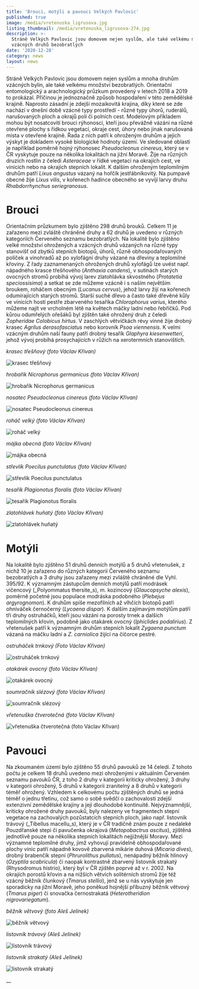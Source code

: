 ```yaml
---
title: 'Brouci, motýli a pavouci Velkých Pavlovic'
published: true
image: /media/vretenuska_ligrusova.jpg
listing_thumbnail: /media/vretenuska_ligrusova-274.jpg
description: >-
  Stráně Velkých Pavlovic jsou domovem nejen syslům, ale také velkému množství
  vzácných druhů bezobratlých
date: '2020-12-28'
category: news
layout: news
---
```

Stráně Velkých Pavlovic jsou domovem nejen syslům a mnoha druhům vzácných bylin, ale také velkému množství bezobratlých. Orientační entomologický a arachnologický průzkum provedený v letech 2018 a 2019 to prokázal. Příčinou je jednoznačně způsob hospodaření v této zemědělské krajině. Naprosto zásadní je zdejší mozaikovitá krajina, díky které se zde nachází v dnešní době vzácné typy prostředí - různé typy úhorů, ruderálů, narušovaných ploch a okrajů polí či polních cest. Modelovým příkladem mohou být nosatcovití brouci rýhonosci, kteří jsou převážně vázáni na různé otevřené plochy s řídkou vegetací, okraje cest, úhory nebo jinak narušovaná místa v otevřené krajině. Řada z nich patří k ohroženým druhům a jejich výskyt je dokladem vysoké biologické hodnoty území. Ve sledované oblasti je například poměrně hojný rýhonosec _Pseudocleonus cinereus_, který se v ČR vyskytuje pouze na několika lokalitách na jižní Moravě. Žije na různých druzích rostlin z čeledi _Asteraceae_ v řídké vegetaci na okrajích cest, ve vinicích nebo na okrajích stepních lokalit. K dalším ohroženým teplomilným druhům patří _Lixus angustus_ vázaný na hořčík jestřábníkovitý. Na pumpavě obecné žije _Lixus vilis_, v kořenech hadince obecného se vyvíjí larvy druhu _Rhabdorrhynchus seriegranosus_. 

# Brouci

Orientačním průzkumem bylo zjištěno 298 druhů brouků. Celkem 11 je zařazeno mezi zvláště chráněné druhy a 62 druhů je uvedeno v různých kategoriích Červeného seznamu bezobratlých. Na lokalitě bylo zjištěno velké množství ohrožených a vzácných druhů vázaných na různé typy stanovišť od zbytků stepních biotopů, úhorů, různě obhospodařovaných políček a vinohradů až po xylofágní druhy vázané na dřeviny a teplomilné křoviny. Z řady zaznamenaných ohrožených druhů xylofágů lze uvést např. nápadného krasce třešňového (_Anthaxia candens_), v sutinách starých ovocných stromů probíhá vývoj larev zlatohlávka skvostného (_Protatetia speciossisima_) a setkat se zde můžeme vzácně i s naším největším broukem, roháčem obecným (_Lucanus cervus_), jehož larvy žijí na kořenech odumírajících starých stromů. Starší suché dřevo a často také dřevěné kůly ve vinicích hostí pestře zbarveného tesaříka _Chlorophorus varius_, kterého můžeme najít ve vrcholném létě na květech máčky ladní nebo řebříčků. Pod kůrou odumřelých ořešáků byl zjištěn také ohrožený druh z čeledi _Zopheridae Colobicus hirtus_. V zaschlých větvičkách révy vinné žije drobný krasec _Agrilus derasofasciatus_ nebo korovník _Psoa viennensis_. K velmi vzácným druhům naší fauny patří drobný tesařík _Glaphyra kiesenwetteri_, jehož vývoj probíhá prosychajících v růžích na xerotermních stanovištích.



_krasec třešňový (foto Václav Křivan)_

![krasec třešňový](/media/krasec_tresnovy.jpg "krasec třešňový")

_hrobařík Nicrophorus germanicus (foto Václav Křivan)_

![hrobařík Nicrophorus germanicus](/media/hrobarik_nicrophorus_germanicus.jpg "hrobařík Nicrophorus germanicus")

_nosatec Pseudocleonus cinereus (foto Václav Křivan)_

![nosatec Pseudocleonus cinereus](/media/nosatec-pseudocleonus_cinereus.jpg "nosatec Pseudocleonus cinereus")

_roháč velký (foto Václav Křivan)_

![roháč velký](/media/rohac_velky.jpg "roháč velký")

_májka obecná (foto Václav Křivan)_

![májka obecná](/media/majka_obecna.jpg "májka obecná")

_střevlík Poecilus punctulatus (foto Václav Křivan)_

![střevlík Poecilus punctulatus](/media/strevlik_poecilus_punctulatus.jpg "střevlík Poecilus punctulatus ")

_tesařík Plagionotus floralis (foto Václav Křivan)_

![tesařík Plagionotus floralis ](/media/tesarik-plagionotus_floralis.jpg "tesařík Plagionotus floralis")

_zlatohlávek huňatý (foto Václav Křivan)_

![zlatohlávek huňatý](/media/zlatohlavek_hunaty.jpg "zlatohlávek huňatý")



# Motýli

Na lokalitě bylo zjištěno 51 druhů denních motýlů a 5 druhů vřetenušek, z nichž 10 je zařazeno do různých kategorií Červeného seznamu bezobratlých a 3 druhy jsou zařazeny mezi zvláště chráněné dle Vyhl. 395/92. K významným zástupcům denních motýlů patří modrásek vičencový (_Polyommatus thersite_s), m. kozincový (_Glaucopsyche alexis_), poměrně početné jsou populace modráska podobného (_Plebejus argyrognomon_). K druhům spíše mezofilních až vlhčích biotopů patří ohniváček černočerný (_Lycaena dispar_). K dalším zajímavým motýlům patří tři druhy ostruháčků, kteří jsou vázáni na porosty trnek a dalších teplomilných křovin, podobně jako otakárek ovocný (_Iphiclides podalirius_). Z vřetenušek patří k významným druhům stepních lokalit _Zygaena punctum_ vázaná na máčku ladní a _Z. carniolica_ žijící na čičorce pestré.

_ostruháček trnkový (Foto Václav Křivan)_

![ostruháček trnkový](/media/ostruhacek_trnkovy.jpg "ostruháček trnkový")

_otakárek ovocný (foto Václav Křivan)_

![otakárek ovocný ](/media/otakárek-ovocny.jpg "otakárek ovocný ")

_soumračník slézový (foto Václav Křivan)_

![soumračník slézový ](/media/soumracnik_slezovy.jpg "soumračník slézový ")

_vřetenuška čtverotečná (foto Václav Křivan)_

![vřetenuška čtverotečná (foto Václav Křivan)](/media/vretenuska_ctverotecna.jpg "vřetenuška čtverotečná (foto Václav Křivan)")



# Pavouci

Na zkoumaném území bylo zjištěno 55 druhů pavouků ze 14 čeledí. Z tohoto počtu je celkem 18 druhů uvedeno mezi ohroženými v aktuálním Červeném seznamu pavouků ČR, z toho 2 druhy v kategorii kriticky ohrožený, 3 druhy v kategorii ohrožený, 5 druhů v kategorii zranitelný a 8 druhů v kategorii téměř ohrožený. Vzhledem k celkovému počtu zjištěných druhů se jedná téměř o jednu třetinu, což samo o sobě svědčí o zachovalosti zdejší extenzivní zemědělské krajiny a její dlouhodobé kontinuitě. Nejvýznamnější, kriticky ohrožené druhy pavouků, byly nalezeny ve fragmentech stepní vegetace na zachovalých pozůstatcích stepních ploch, jako např. listovník trávový (_Tibellus macellu_s), který je v ČR tradičně znám pouze z nedaleké Pouzdřanské stepi či pavučenka okrajová (_Metopobactrus ascitus_), zjištěná jednotlivě pouze na několika stepních lokalitách nejjižnější Moravy. Mezi významné teplomilné druhy, jimž vyhovují pravidelně obhospodařované plochy vinic patří nápadně kovově zbarvená mikárie duhová (_Micaria dives_), drobný brabenčík stepní (_Phrurolithus pullatus_), nenápadný běžník hlínový (_Ozyptila scabricula_) či naopak kontrastně zbarvený listovník strakatý (Rhysodromus histrio), který byl v ČR zjištěn poprvé až v r. 2002. Na okrajích porostů křovin a na nižších větvích solitérních stromů žije též vzácný běžník člunkový (_Tmarus stellio_), jenž se u nás vyskytuje jen sporadicky na jižní Moravě, jeho poněkud hojnější příbuzný běžník větvový (_Tmarus piger_) či snovačka černostrakatá (_Heterotheridion nigrovariegatum_).

_běžník větvový (foto Aleš Jelínek)_

![běžník větvový ](/media/beznik_vetvovy.jpg "běžník větvový")

_listovník trávový (Aleš Jelínek)_

![listovník trávový ](/media/listovník-travovy.jpg "listovník trávový")

_listovník strakatý (Aleš Jelínek)_

![listovník strakatý](/media/listovnik_strakaty.jpg "listovník strakatý")

__

